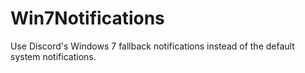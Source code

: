 # Win7Notifications
Use Discord's Windows 7 fallback notifications instead of the default system notifications.
